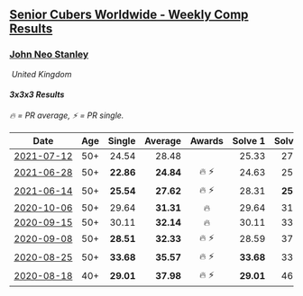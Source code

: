 <style>table {white-space: nowrap;}</style>
<link rel="stylesheet" type="text/css" href="/scw-comp/css/flags.css" />

## [Senior Cubers Worldwide - Weekly Comp Results](/scw-comp/results/)
### [John Neo Stanley](README.md)

<i class="flag flag-GB" />&nbsp;United Kingdom

#### 3x3x3 Results

<span style="white-space: nowrap;">🔥 = PR average</span>, <span style="white-space: nowrap;">⚡ = PR single</span>.

| Date | Age | Single | Average | Awards | Solve 1 | Solve 2 | Solve 3 | Solve 4 | Solve 5 | Video |
| :--: | :--: | --: | --: | :--: | --: | --: | --: | --: | --: | :-- |
| [2021-07-12](../../results/2021-07-12/333.md) | 50+ | 24.54 | 28.48 |  | 25.33 | 27.45 | 24.54 | 32.67 | 34.71 | [Desktop](https://www.facebook.com/events/511699716713156/permalink/519062642643530) / [Mobile](https://m.facebook.com/events/511699716713156?view=permalink&id=519062642643530) |
| [2021-06-28](../../results/2021-06-28/333.md) | 50+ | **22.86** | **24.84** | 🔥 ⚡ | 24.63 | 25.75 | 24.13 | **22.86** | 44.65 | [Desktop](https://www.facebook.com/events/849999075950147/permalink/854562328827155) / [Mobile](https://m.facebook.com/events/849999075950147?view=permalink&id=854562328827155) |
| [2021-06-14](../../results/2021-06-14/333.md) | 50+ | **25.54** | **27.62** | 🔥 ⚡ | 28.31 | **25.54** | 29.69 | 26.42 | 28.12 | [Desktop](https://www.facebook.com/events/318989363128881/permalink/328040062223811) / [Mobile](https://m.facebook.com/events/318989363128881?view=permalink&id=328040062223811) |
| [2020-10-06](../../results/2020-10-06/333.md) | 50+ | 29.64 | **31.31** | 🔥 | 29.64 | 31.72 | 30.90 | 34.80 | 31.32 | [Desktop](https://www.facebook.com/events/2645965315652815/permalink/2649924278590252) / [Mobile](https://m.facebook.com/events/2645965315652815?view=permalink&id=2649924278590252) |
| [2020-09-15](../../results/2020-09-15/333.md) | 50+ | 30.11 | **32.14** | 🔥 | 30.11 | 33.77 | DNF | 31.04 | 31.60 | [Desktop](https://www.facebook.com/events/3404368289613252/permalink/3412304358819645) / [Mobile](https://m.facebook.com/events/3404368289613252?view=permalink&id=3412304358819645) |
| [2020-09-08](../../results/2020-09-08/333.md) | 50+ | **28.51** | **32.33** | 🔥 ⚡ | 28.59 | 37.42 | 34.55 | 33.84 | **28.51** | [Desktop](https://www.facebook.com/events/660661614881054/permalink/661837064763509) / [Mobile](https://m.facebook.com/events/660661614881054?view=permalink&id=661837064763509) |
| [2020-08-25](../../results/2020-08-25/333.md) | 50+ | **33.68** | **35.57** | 🔥 ⚡ | **33.68** | 33.92 | 34.26 | 42.03 | 38.52 | [Desktop](https://www.facebook.com/events/2812216602434889/permalink/2815680582088491) / [Mobile](https://m.facebook.com/events/2812216602434889?view=permalink&id=2815680582088491) |
| [2020-08-18](../../results/2020-08-18/333.md) | 40+ | **29.01** | **37.98** | 🔥 ⚡ | **29.01** | 46.00 | 37.27 | 31.65 | 45.02 | [Desktop](https://www.facebook.com/events/357518755418063/permalink/359391851897420) / [Mobile](https://m.facebook.com/events/357518755418063?view=permalink&id=359391851897420) |


<!-- Global site tag (gtag.js) - Google Analytics -->
<script async src="https://www.googletagmanager.com/gtag/js?id=UA-86348435-3"></script>
<script>window.dataLayer = window.dataLayer || []; function gtag() {dataLayer.push(arguments);} gtag('js', new Date()); gtag('config', 'UA-86348435-3');</script>
